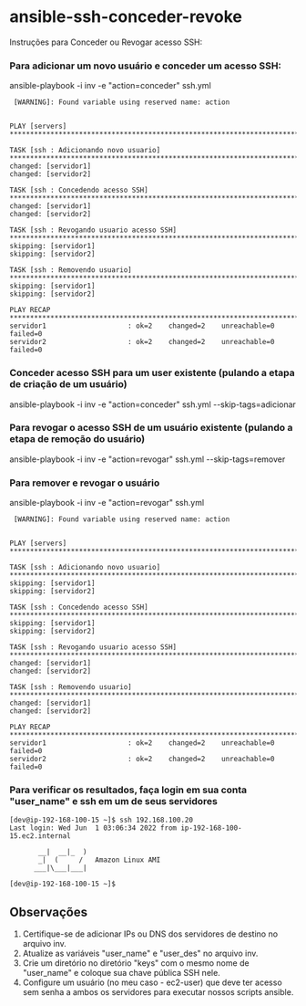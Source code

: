 # ansible-ssh-conceder-revoke
Instruções para Conceder ou Revogar acesso SSH:

### Para adicionar um novo usuário e conceder um acesso SSH:
ansible-playbook -i inv -e "action=conceder" ssh.yml
```
 [WARNING]: Found variable using reserved name: action


PLAY [servers] ******************************************************************************************************************************************************

TASK [ssh : Adicionando novo usuario] ************************************************************************************************************************************
changed: [servidor1]
changed: [servidor2]

TASK [ssh : Concedendo acesso SSH] ***************************************************************************************************************************
changed: [servidor1]
changed: [servidor2]

TASK [ssh : Revogando usuario acesso SSH] ************************************************************************************************************************
skipping: [servidor1]
skipping: [servidor2]

TASK [ssh : Removendo usuario] *********************************************************************************************************************************
skipping: [servidor1]
skipping: [servidor2]

PLAY RECAP **********************************************************************************************************************************************************
servidor1                    : ok=2    changed=2    unreachable=0    failed=0
servidor2                    : ok=2    changed=2    unreachable=0    failed=0

```

### Conceder acesso SSH para um user existente (pulando a etapa de criação de um usuário)
ansible-playbook -i inv -e "action=conceder" ssh.yml --skip-tags=adicionar

### Para revogar o acesso SSH de um usuário existente (pulando a etapa de remoção do usuário)
ansible-playbook -i inv -e "action=revogar" ssh.yml --skip-tags=remover

### Para remover e revogar o usuário
ansible-playbook -i inv -e "action=revogar" ssh.yml
```
 [WARNING]: Found variable using reserved name: action


PLAY [servers] ******************************************************************************************************************************************************

TASK [ssh : Adicionando novo usuario] ************************************************************************************************************************************
skipping: [servidor1]
skipping: [servidor2]

TASK [ssh : Concedendo acesso SSH] ***************************************************************************************************************************
skipping: [servidor1]
skipping: [servidor2]

TASK [ssh : Revogando usuario acesso SSH] ************************************************************************************************************************
changed: [servidor1]
changed: [servidor2]

TASK [ssh : Removendo usuario] *********************************************************************************************************************************
changed: [servidor1]
changed: [servidor2]

PLAY RECAP **********************************************************************************************************************************************************
servidor1                    : ok=2    changed=2    unreachable=0    failed=0
servidor2                    : ok=2    changed=2    unreachable=0    failed=0

```

### Para verificar os resultados, faça login em sua conta "user_name" e ssh em um de seus servidores
```
[dev@ip-192-168-100-15 ~]$ ssh 192.168.100.20
Last login: Wed Jun  1 03:06:34 2022 from ip-192-168-100-15.ec2.internal

       __|  __|_  )
       _|  (     /   Amazon Linux AMI
      ___|\___|___|

[dev@ip-192-168-100-15 ~]$ 
```

## Observações
1. Certifique-se de adicionar IPs ou DNS dos servidores de destino no arquivo inv.
2. Atualize as variáveis "user_name" e "user_des" no arquivo inv.
3. Crie um diretório no diretório "keys" com o mesmo nome de "user_name" e coloque sua chave pública SSH nele.
4. Configure um usuário (no meu caso - ec2-user) que deve ter acesso sem senha a ambos os servidores para executar nossos scripts ansible.
